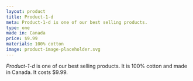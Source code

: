 ```yaml
---
layout: product
title: Product-1-d
meta: Product-1-d is one of our best selling products.
type: one
made in: Canada
price: $9.99
materials: 100% cotton
image: product-image-placeholder.svg
---
```


*Product-1-d* is one of our best selling products. It is 100% cotton and made in Canada. It costs $9.99.